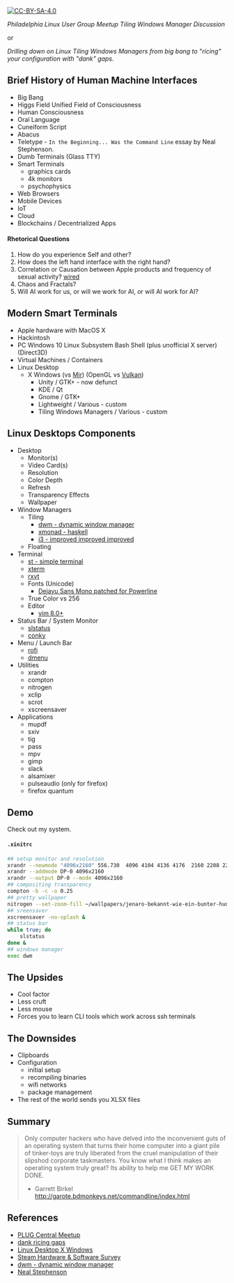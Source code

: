 [![CC-BY-SA-4.0](https://licensebuttons.net/l/by-sa/4.0/88x31.png)](https://creativecommons.org/licenses/by-sa/4.0/legalcode)

*Philadelphia Linux User Group Meetup Tiling Windows Manager Discussion*

or

*Drilling down on Linux Tiling Windows Managers from big bang to "ricing" your configuration with "dank" gaps.*

## Brief History of Human Machine Interfaces
* Big Bang
* Higgs Field Unified Field of Consciousness
* Human Consciousness
* Oral Language
* Cuneiform Script
* Abacus
* Teletype - `In the Beginning... Was the Command Line` essay by Neal Stephenson.
* Dumb Terminals (Glass TTY)
* Smart Terminals
  - graphics cards
  - 4k monitors
  - psychophysics
* Web Browsers
* Mobile Devices
* IoT
* Cloud
* Blockchains / Decentrialized Apps

#### Rhetorical Questions
1. How do you experience Self and other?
1. How does the left hand interface with the right hand?
1. Correlation or Causation between Apple products and frequency of sexual activity? [wired](https://www.wired.com/2010/08/gadget-sex/)
1. Chaos and Fractals?
1. Will AI work for us, or will we work for AI, or will AI work for AI?

## Modern Smart Terminals
* Apple hardware with MacOS X
* Hackintosh
* PC Windows 10 Linux Subsystem Bash Shell (plus unofficial X server) (Direct3D)
* Virtual Machines / Containers
* Linux Desktop
  - X Windows (vs [Mir](https://wiki.ubuntu.com/Mir/)) (OpenGL vs [Vulkan](https://en.wikipedia.org/wiki/Vulkan_(API)))
    + Unity / GTK+ - now defunct
    + KDE / Qt
    + Gnome / GTK+
    + Lightweight / Various - custom
    + Tiling Windows Managers / Various - custom

## Linux Desktops Components
* Desktop
  - Monitor(s)
  - Video Card(s)
  - Resolution
  - Color Depth
  - Refresh
  - Transparency Effects
  - Wallpaper
* Window Managers
  - Tiling
    + [dwm - dynamic window manager](https://dwm.suckless.org/)
    + [xmonad - haskell](http://xmonad.org/)
    + [i3 - improved improved improved](https://i3wm.org/)
  - Floating
* Terminal
  - [st - simple terminal](https://st.suckless.org/)
  - [xterm](http://xterminal.sourceforge.net/)
  - [rxvt](http://software.schmorp.de/pkg/rxvt-unicode.html)
  - Fonts (Unicode)
    + [Dejavu Sans Mono patched for Powerline](https://github.com/powerline/fonts)
  - True Color vs 256
  - Editor
    + [vim 8.0+](https://github.com/vim/vim)
* Status Bar / System Monitor
  - [slstatus](https://github.com/drkhsh/slstatus)
  - [conky](https://github.com/brndnmtthws/conky)
* Menu / Launch Bar
  - [rofi](https://github.com/DaveDavenport/rofi)
  - [dmenu](https://tools.suckless.org/dmenu/)
* Utilities
  - xrandr
  - compton
  - nitrogen
  - xclip
  - scrot
  - xscreensaver
* Applications
  - mupdf
  - sxiv
  - tig
  - pass
  - mpv
  - gimp
  - slack
  - alsamixer
  - pulseaudio (only for firefox)
  - firefox quantum

## Demo
Check out my system.

#### `.xinitrc`
```bash
## setup monitor and resolution
xrandr --newmode "4096x2160" 556.730  4096 4104 4136 4176  2160 2208 2216 2222 +hsync +vsync
xrandr --addmode DP-0 4096x2160
xrandr --output DP-0 --mode 4096x2160
## compositing transparency
compton -b -c -o 0.25
## pretty wallpaper
nitrogen --set-zoom-fill ~/wallpapers/jenaro-bekannt-wie-ein-bunter-hund.jpg
## sreensaver
xscreensaver -no-splash &
## status bar
while true; do
    slstatus
done &
## windows manager
exec dwm
```

## The Upsides
* Cool factor
* Less cruft
* Less mouse
* Forces you to learn CLI tools which work across ssh terminals

## The Downsides
* Clipboards
* Configuration
  - initial setup
  - recompiling binaries
  - wifi networks
  - package management
* The rest of the world sends you XLSX files

## Summary
> Only computer hackers who have delved into the inconvenient guts of
> an operating system that turns their home computer into a giant pile
> of tinker-toys are truly liberated from the cruel manipulation of their
> slipshod corporate taskmasters. You know what I think makes an operating
> system truly great? Its ability to help me GET MY WORK DONE.
> - Garrett Birkel http://garote.bdmonkeys.net/commandline/index.html

## References
* [PLUG Central Meetup](https://www.meetup.com/Philadelphia-Linux-User-Group-Meetup/events/244971579/)
* [dank ricing gaps](https://www.youtube.com/results?search_query=tiling+dank+gaps+i3)
* [Linux Desktop X Windows](https://en.wikipedia.org/wiki/Comparison_of_X_Window_System_desktop_environments)
* [Steam Hardware & Software Survey](http://store.steampowered.com/hwsurvey#cat9)
* [dwm - dynamic window manager](https://dwm.suckless.org/)
* [Neal Stephenson](https://en.wikipedia.org/wiki/In_the_Beginning..._Was_the_Command_Line)
